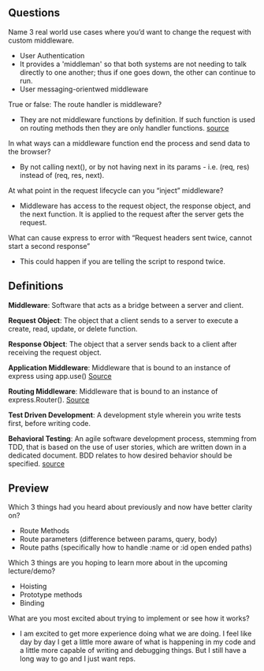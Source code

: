 ## Questions

Name 3 real world use cases where you’d want to change the request with custom middleware.

  - User Authentication
  - It provides a 'middleman' so that both systems are not needing to talk directly to one another; thus if one goes down, the other can continue to run.
  - User messaging-orientwed middleware

True or false: The route handler is middleware?

  - They are not middleware functions by definition. If such function is used on routing methods then they are only handler functions. [source](https://stackoverflow.com/questions/58925276/what-is-the-difference-between-a-route-handler-and-middleware-function-in-expres#:~:text=They%20are%20not%20middleware%20functions,they%20are%20only%20handler%20functions.)

In what ways can a middleware function end the process and send data to the browser?

  - By not calling next(), or by not having next in its params - i.e. (req, res) instead of (req, res, next).

At what point in the request lifecycle can you “inject” middleware?

  - Middleware has access to the request object, the response object, and the next function. It is applied to the request after the server gets the request.

What can cause express to error with “Request headers sent twice, cannot start a second response”

  - This could happen if you are telling the script to respond twice.

## Definitions

**Middleware**: Software that acts as a bridge between a server and client.

**Request Object**: The object that a client sends to a server to execute a create, read, update, or delete function.

**Response Object**: The object that a server sends back to a client after receiving the request object.

**Application Middleware**: Middleware that is bound to an instance of express using app.use() [Source](https://stackoverflow.com/questions/29457008/whats-the-difference-between-application-and-router-level-middleware-when-rou#:~:text=Application%20level%20middleware%20are%20bound,to%20an%20instance%20of%20express.)

**Routing Middleware**: Middleware that is bound to an instance of express.Router(). [Source](https://stackoverflow.com/questions/29457008/whats-the-difference-between-application-and-router-level-middleware-when-rou#:~:text=Application%20level%20middleware%20are%20bound,to%20an%20instance%20of%20express.)

**Test Driven Development**: A development style wherein you write tests first, before writing code.

**Behavioral Testing**: An agile software development process, stemming from TDD, that is based on the use of user stories, which are written down in a dedicated document. BDD relates to how desired behavior should be specified. [source](https://en.wikipedia.org/wiki/Behavior-driven_development)

## Preview

Which 3 things had you heard about previously and now have better clarity on?

  - Route Methods
  - Route parameters (difference between params, query, body)
  - Route paths (specifically how to handle :name or :id open ended paths)

Which 3 things are you hoping to learn more about in the upcoming lecture/demo?

  - Hoisting
  - Prototype methods
  - Binding

What are you most excited about trying to implement or see how it works?

  - I am excited to get more experience doing what we are doing. I feel like day by day I get a little more aware of what is happening in my code and a little more capable of writing and debugging things. But I still have a long way to go and I just want reps.